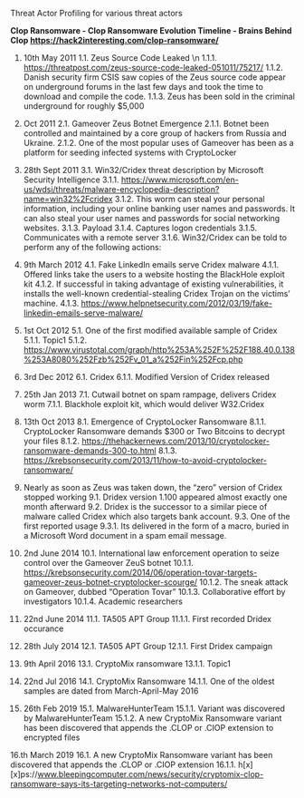 
Threat Actor Profiling for various threat actors

**Clop Ransomware -  Clop Ransomware Evolution Timeline - Brains Behind Clop https://hack2interesting.com/clop-ransomware/**
   

1. 10th May 2011
1.1.	Zeus Source Code Leaked \n
1.1.1.	https://threatpost.com/zeus-source-code-leaked-051011/75217/
1.1.2.	Danish security firm CSIS saw copies of the Zeus source code appear on underground forums in the last few days and took the time to download and compile the code.
1.1.3.	Zeus has been sold in the criminal underground for roughly $5,000

2.	Oct 2011
2.1.	Gameover Zeus Botnet Emergence
2.1.1.	Botnet been controlled and maintained by a core group of hackers from Russia and Ukraine.
2.1.2.	One of the most popular uses of Gameover has been as a platform for seeding infected systems with CryptoLocker
  	
3.	28th Sept 2011
3.1.	Win32/Cridex threat description by Microsoft Security Intelligence
3.1.1.	https://www.microsoft.com/en-us/wdsi/threats/malware-encyclopedia-description?name=win32%2Fcridex
3.1.2.	This worm can steal your personal information, including your online banking user names and passwords. It can also steal your user names and passwords for social networking websites.
3.1.3.	Payload
3.1.4.	Captures logon credentials
3.1.5.	Communicates with a remote server
3.1.6.	Win32/Cridex can be told to perform any of the following actions:

4. 9th March 2012
4.1.	Fake LinkedIn emails serve Cridex malware
4.1.1.	Offered links take the users to a website hosting the BlackHole exploit kit
4.1.2.	If successful in taking advantage of existing vulnerabilities, it installs the well-known credential-stealing Cridex Trojan on the victims’ machine.
4.1.3.	https://www.helpnetsecurity.com/2012/03/19/fake-linkedin-emails-serve-malware/

5. 1st Oct 2012
5.1.	One of the first modified available sample of Cridex
5.1.1.	Topic1
5.1.2.	https://www.virustotal.com/graph/http%253A%252F%252F188.40.0.138%253A8080%252Fzb%252Fv_01_a%252Fin%252Fcp.php

6. 3rd Dec 2012
6.1.	Cridex
6.1.1.	Modified Version of Cridex released

7.	25th Jan 2013
7.1.	Cutwail botnet on spam rampage, delivers Cridex worm
7.1.1.	Blackhole exploit kit, which would deliver W32.Cridex

8. 13th Oct 2013
8.1.	Emergence of CryptoLocker Ransomware
8.1.1.	CryptoLocker Ransomware demands $300 or Two Bitcoins to decrypt your files
8.1.2.	https://thehackernews.com/2013/10/cryptolocker-ransomware-demands-300-to.html
8.1.3.	https://krebsonsecurity.com/2013/11/how-to-avoid-cryptolocker-ransomware/

9.	Nearly as soon as Zeus was taken down, the “zero” version of Cridex stopped working
9.1.	Dridex version 1.100 appeared almost exactly one month afterward
9.2.	Dridex is the successor to a similar piece of malware called Cridex which also targets bank account.
9.3.	One of the first reported usage
9.3.1.	Its delivered in the form of a macro, buried in a Microsoft Word document in a spam email message.

10.	2nd June 2014
10.1.	International law enforcement operation to seize control over the Gameover ZeuS botnet
10.1.1.	https://krebsonsecurity.com/2014/06/operation-tovar-targets-gameover-zeus-botnet-cryptolocker-scourge/
10.1.2.	The sneak attack on Gameover, dubbed “Operation Tovar”
10.1.3.	Collaborative effort by investigators
10.1.4.	Academic researchers

11.	22nd June 2014
11.1.	TA505 APT Group
11.1.1.	First recorded Dridex occurance

12.	28th July 2014
12.1.	TA505 APT Group
12.1.1.	First Dridex campaign

13. 9th April 2016
13.1.	CryptoMix ransomware
13.1.1.	Topic1

14.	22nd Jul 2016
14.1.	CryptoMix Ransomware
14.1.1.	One of the oldest samples are dated from March-April-May 2016

15.	26th Feb 2019
15.1.	MalwareHunterTeam
15.1.1.	Variant was discovered by MalwareHunterTeam
15.1.2.	A new CryptoMix Ransomware variant has been discovered that appends the .CLOP or .CIOP extension to encrypted files

16.th March 2019
16.1.	A new CryptoMix Ransomware variant has been discovered that appends the .CLOP or .CIOP extension
16.1.1.	h[x][x]ps://www.bleepingcomputer.com/news/security/cryptomix-clop-ransomware-says-its-targeting-networks-not-computers/

